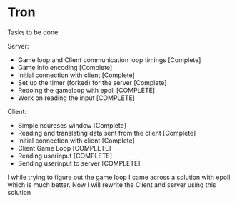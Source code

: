 # Tron
Tasks to be done:

Server:
- Game loop and Client communication loop timings [Complete]
- Game info encoding [Complete]
- Initial connection with client [Complete]
- Set up the timer (forked) for the server [Complete]
- Redoing the gameloop with epoll [COMPLETE]
- Work on reading the input [COMPLETE]



Client:
- Simple ncureses window [Complete]
- Reading and translating data sent from the client [Complete]
- Initial connection with client [Complete]
- Client Game Loop [COMPLETE]
- Reading userinput [COMPLETE]
- Sending userinput to server [COMPLETE]

I while trying to figure out the game loop I came across a solution with epoll which is much better. Now I will rewrite the Client and server using this solution
